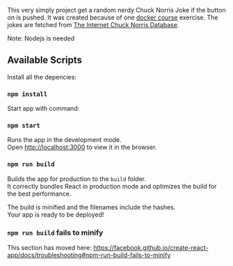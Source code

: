  This very simply project get a random nerdy Chuck Norris Joke if the button on is pushed. It was created because of one [docker course](https://devopswithdocker.com/) exercise. The jokes are fetched from [The Internet Chuck Norris Database](http://www.icndb.com/api/). 

Note: Nodejs is needed

## Available Scripts
Install all the depencies: 
### `npm install`

Start app with command:

### `npm start`

Runs the app in the development mode.<br />
Open [http://localhost:3000](http://localhost:3000) to view it in the browser.

### `npm run build`

Builds the app for production to the `build` folder.<br />
It correctly bundles React in production mode and optimizes the build for the best performance.

The build is minified and the filenames include the hashes.<br />
Your app is ready to be deployed!

### `npm run build` fails to minify

This section has moved here: https://facebook.github.io/create-react-app/docs/troubleshooting#npm-run-build-fails-to-minify
